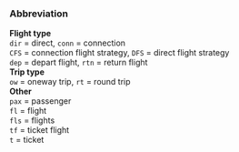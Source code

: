 ### Abbreviation ###

**Flight type**
<br/>`dir` = direct, `conn` = connection <br/>
`CFS` = connection flight strategy, `DFS` = direct flight strategy<br/>
`dep` = depart flight, `rtn` = return flight <br/>
**Trip type** <br/>
`ow` = oneway trip, `rt` = round trip <br/>
**Other** <br/>
`pax` = passenger <br/>
`fl` = flight <br/>
`fls` = flights <br/>
`tf` = ticket flight <br/>
`t` = ticket <br/>


